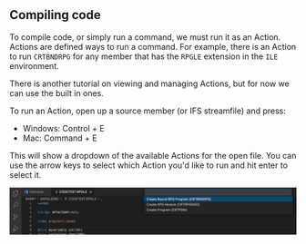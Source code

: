 #

## Compiling code

To compile code, or simply run a command, we must run it as an Action. Actions are defined ways to run a command. For example, there is an Action to run `CRTBNDRPG` for any member that has the `RPGLE` extension in the `ILE` environment.

There is another tutorial on viewing and managing Actions, but for now we can use the built in ones.

To run an Action, open up a source member (or IFS streamfile) and press:

* Windows: Control + E
* Mac: Command + E

This will show a dropdown of the available Actions for the open file. You can use the arrow keys to select which Action you'd like to run and hit enter to select it.

![](compile.png)